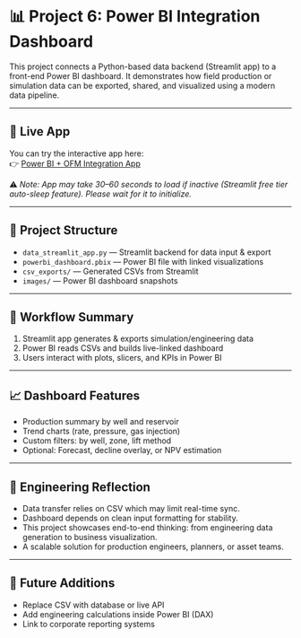 # 📊 Project 6: Power BI Integration Dashboard

This project connects a Python-based data backend (Streamlit app) to a front-end Power BI dashboard. It demonstrates how field production or simulation data can be exported, shared, and visualized using a modern data pipeline.

---

## 🔗 Live App

You can try the interactive app here:  
👉 [Power BI + OFM Integration App](https://petroleum-engineering-portfolio-jxckuaasbpyypahscvscmu.streamlit.app/)

⚠️ *Note: App may take 30–60 seconds to load if inactive (Streamlit free tier auto-sleep feature). Please wait for it to initialize.*

---

## 📂 Project Structure

- `data_streamlit_app.py` — Streamlit backend for data input & export  
- `powerbi_dashboard.pbix` — Power BI file with linked visualizations  
- `csv_exports/` — Generated CSVs from Streamlit  
- `images/` — Power BI dashboard snapshots

---

## 🔁 Workflow Summary

1. Streamlit app generates & exports simulation/engineering data  
2. Power BI reads CSVs and builds live-linked dashboard  
3. Users interact with plots, slicers, and KPIs in Power BI

---

## 📈 Dashboard Features

- Production summary by well and reservoir  
- Trend charts (rate, pressure, gas injection)  
- Custom filters: by well, zone, lift method  
- Optional: Forecast, decline overlay, or NPV estimation

---

## 🧠 Engineering Reflection

- Data transfer relies on CSV which may limit real-time sync.  
- Dashboard depends on clean input formatting for stability.  
- This project showcases end-to-end thinking: from engineering data generation to business visualization.  
- A scalable solution for production engineers, planners, or asset teams.

---

## 🔗 Future Additions

- Replace CSV with database or live API  
- Add engineering calculations inside Power BI (DAX)  
- Link to corporate reporting systems
